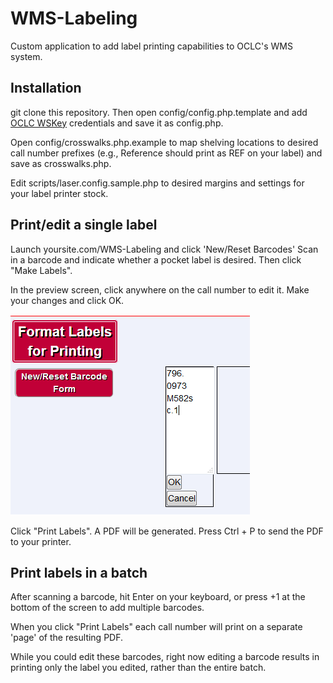 WMS-Labeling
============

Custom application to add label printing capabilities to OCLC's WMS system.

Installation
------------

git clone this repository.  Then open config/config.php.template and add [OCLC WSKey][1] credentials and save it as config.php.  

Open config/crosswalks.php.example to map shelving locations to desired call number prefixes (e.g., Reference should print as REF on your label) and save as crosswalks.php.

Edit scripts/laser.config.sample.php to desired margins and settings for your label printer stock.

Print/edit a single label
-------------------------

Launch yoursite.com/WMS-Labeling and click 'New/Reset Barcodes'  Scan in a barcode and indicate whether a pocket label is desired.  Then click "Make Labels".

In the preview screen, click anywhere on the call number to edit it.  Make your changes and click OK.

![Editing](images/editing.png)

Click "Print Labels".  A PDF will be generated.  Press Ctrl + P to send the PDF to your printer.

Print labels in a batch
-----------------------

After scanning a barcode, hit Enter on your keyboard, or press +1 at the bottom of the screen to add multiple barcodes.

When you click "Print Labels" each call number will print on a separate 'page' of the resulting PDF.

While you could edit these barcodes, right now editing a barcode results in printing only the label you edited, rather than the entire batch.

[1]: http://oclc.org/developer/develop/authentication/how-to-request-a-wskey.en.html



